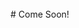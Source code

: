 <!--$layout: block-->
<!--$lang: en_US-->  
<!--$zh_CN: /README.html-->
<!--$ja_JP: /日本語/README.html-->
<!--#Doc-->  
  <br>
  # Come Soon!
<!--Doc #-->
 

